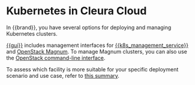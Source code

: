 # Kubernetes in Cleura Cloud

In {{brand}}, you have several options for deploying and managing Kubernetes clusters.

[{{gui}}](https://{{gui_domain}}) includes management interfaces for [{{k8s_management_service}}](gardener/index.md) and [OpenStack Magnum](magnum/index.md).
To manage Magnum clusters, you can also use the [OpenStack command-line interface](../getting-started/enable-openstack-cli.md).

To assess which facility is more suitable for your specific deployment scenario and use case, refer to [this summary](../../background/kubernetes/index.md).
